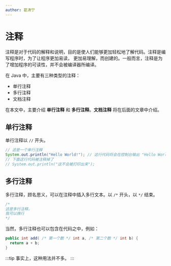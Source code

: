 ```yaml
---
author: 葛涛宁
---
```

# 注释

注释是对于代码的解释和说明，目的是使人们能够更加轻松地了解代码。注释是编写程序时，为了让程序更加易读，
更加易理解，而创建的。一般而言，注释是为了增加程序的可读性，并不会被编译器所编译。

在 Java 中，主要有三种类型的注释：

- 单行注释
- 多行注释
- 文档注释

在本文中，主要介绍 **单行注释** 和 **多行注释**。**文档注释** 将在后面的文章中介绍。

## 单行注释

单行注释以 `//` 开头。

```java
// 这是一个单行注释
System.out.println("Hello World!"); // 这行代码将会在控制台输出 "Hello World!"
// 下面这行代码被注释掉了
// System.out.println("这不会被打印出来");
```

## 多行注释

多行注释，顾名思义，可以在注释中插入多行文本。以 `/*` 开头，以 `*/` 结束。

```java
/*
这是多行注释，
我可以换行
*/
```

当然，多行注释也可以包含在代码之中，例如：

```java
public int add( /* 第一个数 */ int a, /* 第二个数 */ int b) {
  return a + b;
}
```

:::tip
事实上，这种用法并不多。
:::

